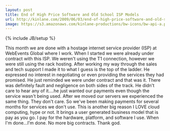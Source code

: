 ```yaml
---
layout: post
title: End of High Price Software and Old School ISP Models
url: http://kinlane.com/2009/06/03/end-of-high-price-software-and-old-school-isp-models/
image: https://s3.amazonaws.com/kinlane-productions/bw-icons/bw-api-a.png
---
```

{% include JB/setup %}
<p>
     This month we are done with a hostage internet service provider (ISP) at WebEvents Global where I work. When I started we were already under contract with this ISP. We weren't using the T1 connection, however we were still using the rack hosting. After working my way through the sales and tech support I made it to what I guess is the top of the ladder. He expressed no interest in negotiating or even providing the services they had promised. He just reminded we were under contract and that was it. There was definitely fault and negligence on both sides of the track. He didn't care to hear any of it....he just wanted our payments even though the service wasn't being used. After we moved our servers we experienced the same thing. They don't care. So we've been making payments for several months for services we don't use. This is another big reason I LOVE cloud computing, hype or not. It brings a user generated business model that is pay as you go. I pay for the hardware, platform, and software I use. When I'm done...I'm done. No more big contracts. Thank god.
</p>